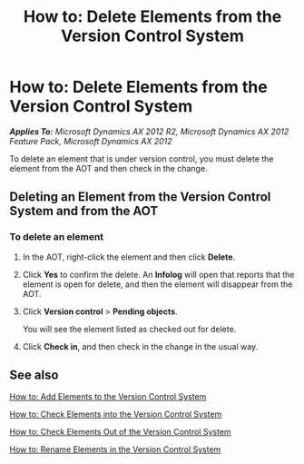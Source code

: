 ﻿---
title: 'How to: Delete Elements from the Version Control System'
TOCTitle: 'How to: Delete Elements from the Version Control System'
ms:assetid: 5e906cb5-46fd-44e6-b2f1-9a7463d3d30e
ms:mtpsurl: https://msdn.microsoft.com/en-us/library/Aa607873(v=AX.60)
ms:contentKeyID: 35268031
ms.date: 11/07/2012
mtps_version: v=AX.60
---

# How to: Delete Elements from the Version Control System 


_**Applies To:** Microsoft Dynamics AX 2012 R2, Microsoft Dynamics AX 2012 Feature Pack, Microsoft Dynamics AX 2012_

To delete an element that is under version control, you must delete the element from the AOT and then check in the change.

## Deleting an Element from the Version Control System and from the AOT

### To delete an element

1.  In the AOT, right-click the element and then click **Delete**.

2.  Click **Yes** to confirm the delete. An **Infolog** will open that reports that the element is open for delete, and then the element will disappear from the AOT.

3.  Click **Version control** \> **Pending objects**.
    
    You will see the element listed as checked out for delete.

4.  Click **Check in**, and then check in the change in the usual way.

## See also

[How to: Add Elements to the Version Control System](how-to-add-elements-to-the-version-control-system.md)

[How to: Check Elements into the Version Control System](how-to-check-elements-into-the-version-control-system.md)

[How to: Check Elements Out of the Version Control System](how-to-check-elements-out-of-the-version-control-system.md)

[How to: Rename Elements in the Version Control System](how-to-rename-elements-in-the-version-control-system.md)

